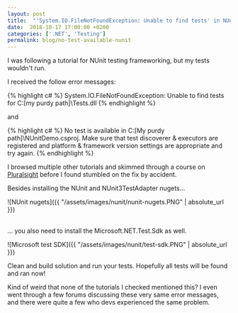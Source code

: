 ```yaml
---
layout: post
title:  "'System.IO.FileNotFoundException: Unable to find tests' in NUnit"
date:  2018-10-17 17:00:00 +0200
categories: ['.NET', 'Testing']
permalink: blog/no-test-available-nunit
---
```

I was following a tutorial for NUnit testing frameworking, but my tests wouldn't run.

I received the follow error messages:

{% highlight c# %}
System.IO.FileNotFoundException: 
Unable to find tests for C:\[my purdy path]\Tests.dll
{% endhighlight %}

and

{% highlight c# %}
No test is available in C:\[My purdy path]\NUnitDemo.csproj.
Make sure that test discoverer & executors are registered and
platform & framework version settings are appropriate and try again.
{% endhighlight %}

I browsed multiple other tutorials and skimmed through a course on [Pluralsight][pluralsight] before I found stumbled on
the fix by accident.

Besides installing the NUnit and NUnit3TestAdapter nugets...

![NUnit nugets]({{ "/assets/images/nunit/nunit-nugets.PNG" | absolute_url }})

<br>... you also need to install the Microsoft.NET.Test.Sdk as well.

![Microsoft test SDK]({{ "/assets/images/nunit/test-sdk.PNG" | absolute_url }})

Clean and build solution and run your tests. Hopefully all tests will be found and ran now!

Kind of weird that none of the tutorials I checked mentioned this? I even went through a few forums discussing these very same
error messages, and there were quite a few who devs experienced the same problem.


[pluralsight]: https://pluralsight.com